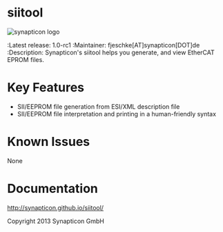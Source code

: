 siitool
====
![synapticon logo](http://forum.synapticon.com/Themes/MinimalistAndEffective_by_SMFSimple/images/logo.png)

:Latest release: 1.0-rc1
:Maintainer: fjeschke[AT]synapticon[DOT]de
:Description: Synapticon's siitool helps you generate, and view EtherCAT EPROM files.

Key Features
============

   * SII/EEPROM file generation from ESI/XML description file
   * SII/EEPROM file interpretation and printing in a human-friendly syntax

Known Issues
============

   None

Documentation
============

http://synapticon.github.io/siitool/


Copyright 2013 Synapticon GmbH


